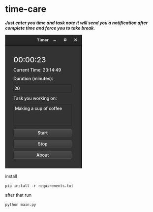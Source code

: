 # time-care
***Just enter you time and task note it will send you a notification after complete time and force you to take break.***

![time-care app](image.png)

install

```
pip install -r requirements.txt
```

after that run 

```
python main.py
```

